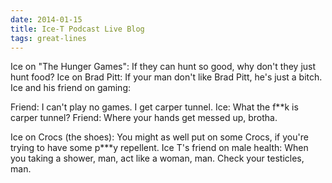 ```yaml
---
date: 2014-01-15
title: Ice-T Podcast Live Blog
tags: great-lines
---
```


Ice on "The Hunger Games": If they can hunt so good, why don't they just hunt food?
Ice on Brad Pitt: If your man don't like Brad Pitt, he's just a bitch.
Ice and his friend on gaming:

Friend: I can't play no games. I get carper tunnel.
Ice: What the f**k is carper tunnel?
Friend: Where your hands get messed up, brotha.

Ice on Crocs (the shoes): You might as well put on some Crocs, if you're trying to have some p***y repellent.
Ice T's friend on male health: When you taking a shower, man, act like a woman, man. Check your testicles, man.

